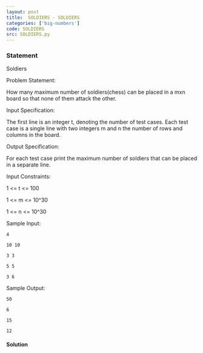 ```yaml
---
layout: post
title:  SOLDIERS - SOLDIERS
categories: ['big-numbers']
code: SOLDIERS
src: SOLDIERS.py
---
```


### **Statement**

Soldiers

Problem Statement:  
  
How many maximum number of soldiers(chess) can be placed in a mxn board so
that none of them attack the other.  
  
Input Specification:

The first line is an integer t, denoting the number of test cases. Each test
case is a single line with two integers m and n the number of rows and columns
in the board.  
  
Output Specification:

For each test case print the maximum number of soldiers that can be placed in
a separate line.  

Input Constraints:

1 <= t <= 100

1 <= m <= 10^30

1 <= n <= 10^30

  
Sample Input:

    
    
    4
    10 10
    3 3
    5 5
    3 6

Sample Output:

    
    
    50
    6
    15
    12



#### **Solution**



